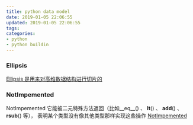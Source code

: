 ```yaml
---
title: python data model
date: 2019-01-05 22:06:55
updated: 2019-01-05 22:06:55
tags:
categories:
- python
- python buildin
---
```


### Ellipsis
[Ellipsis 是用来对高维数据结构进行切片的](http://stackoverflow.com/questions/772124/what-does-the-python-ellipsis-object-do)

### NotImpemented
NotImpemented 它能被二元特殊方法返回（比如__eq__() 、 __lt__()  、 __add__() 、 __rsub__() 等），
表明某个类型没有像其他类型那样实现这些操作
[NotImpemented](http://python.jobbole.com/80913/)
